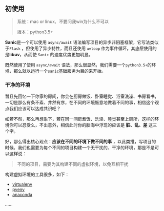 ## 初使用

> 系统：mac or linux，不要问我win为什么不可以
>
> 版本：python3.5+

**Sanic**是一个可以使用 `async/await` 语法编写项目的异步非阻塞框架，它写法类似于`Flask` ，但使用了异步特性，而且还使用 `uvloop` 作为事件循环，其底层使用的是**libuv**，从而使 `Sanic` 的速度优势更加明显。

既然使用了使用 `async/await` 语法，那么很显然，我们需要一个`python3.5+`的环境，那么就以运行一个`sanic`基础服务为目的来开始。

### 干净的环境

暂且先回忆一下你家的房间，你会在厨房做饭、卧室睡觉、浴室洗澡、书房看书，一切是那么有条不紊、井然有序，在不同的环境惬意地做着不同的事，相信这个观点我们应该可以达成共识吧？

如若不然，那么再想象下，若在同一间房煮饭、洗澡、睡觉甚至上厕所，这样的环境你可以忍受么，不出意外，相信此时你的脑海中浮现的应该是 **脏、乱、差** 这三个字。

好，那么得出核心观点：**应该在不同的环境下做不同的事** ，以此类推，写项目的时候，我们也需要为每个不同的项目构建一个无干扰的、干净的环境，那是不是可以这样说：

> 不同的项目，需要为其构建不同的虚拟环境，以免互相干扰

构建虚拟环境的工具很多，如下：

- [virtualenv](https://virtualenv.pypa.io/en/stable/)
- [pyenv](https://github.com/pyenv/pyenv)
- [anaconda](https://www.continuum.io/downloads)

…...
